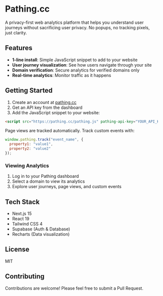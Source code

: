 # Pathing.cc

A privacy-first web analytics platform that helps you understand user journeys without sacrificing user privacy. No popups, no tracking pixels, just clarity.

## Features

- **1-line install**: Simple JavaScript snippet to add to your website
- **User journey visualization**: See how users navigate through your site
- **Domain verification**: Secure analytics for verified domains only
- **Real-time analytics**: Monitor traffic as it happens

## Getting Started

1. Create an account at [pathing.cc](https://pathing.cc)
2. Get an API key from the dashboard
3. Add the JavaScript snippet to your website:

```html
<script src="https://pathing.cc/pathing.js" pathing-api-key="YOUR_API_KEY"></script>
```

Page views are tracked automatically. Track custom events with:

```javascript
window.pathing.track("event_name", { 
  property1: "value1",
  property2: "value2"
});
```

### Viewing Analytics

1. Log in to your Pathing dashboard
2. Select a domain to view its analytics
3. Explore user journeys, page views, and custom events

## Tech Stack

- Next.js 15
- React 19
- Tailwind CSS 4
- Supabase (Auth & Database)
- Recharts (Data visualization)

## License

MIT

## Contributing

Contributions are welcome! Please feel free to submit a Pull Request.
